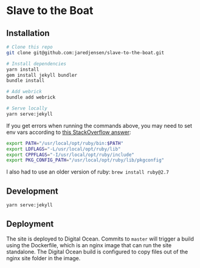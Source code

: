 # Slave to the Boat

## Installation

```bash
# Clone this repo
git clone git@github.com:jaredjensen/slave-to-the-boat.git

# Install dependencies
yarn install
gem install jekyll bundler
bundle install

# Add webrick
bundle add webrick

# Serve locally
yarn serve:jekyll
```

If you get errors when running the commands above, you may need to set env vars according to 
[this StackOverflow answer](https://stackoverflow.com/a/54268289/1104095):

```bash
export PATH="/usr/local/opt/ruby/bin:$PATH"
export LDFLAGS="-L/usr/local/opt/ruby/lib"
export CPPFLAGS="-I/usr/local/opt/ruby/include"
export PKG_CONFIG_PATH="/usr/local/opt/ruby/lib/pkgconfig"
```

I also had to use an older version of ruby: `brew install ruby@2.7`

## Development

```bash
yarn serve:jekyll
```

## Deployment

The site is deployed to Digital Ocean. Commits to `master` will trigger a build using the Dockerfile, which is an nginx image that can run the site standalone. The Digital Ocean build is configured to copy files out of the nginx site folder in the image.